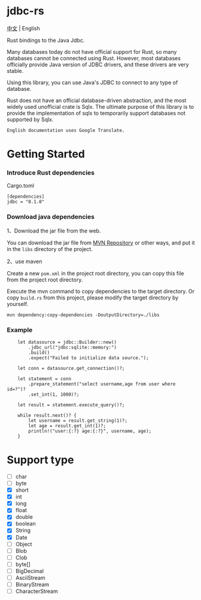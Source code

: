 # jdbc-rs

[中文](./README_cn.md) | English

Rust bindings to the Java Jdbc.

Many databases today do not have official support for Rust, so many databases cannot be connected using Rust. However, most databases officially provide Java version of JDBC drivers, and these drivers are very stable.

Using this library, you can use Java's JDBC to connect to any type of database.

Rust does not have an official database-driven abstraction, and the most widely used unofficial crate is Sqlx. The ultimate purpose of this library is to provide the implementation of sqlx to temporarily support databases not supported by Sqlx.

`English documentation uses Google Translate.`

# Getting Started

### Introduce Rust dependencies

Cargo.toml
```
[dependencies]
jdbc = "0.1.0"
```

### Download java dependencies

1、Download the jar file from the web.

You can download the jar file from [MVN Repository](https://mvnrepository.com/) or other ways, and put it in the `libs` directory of the project.

2、use maven

Create a new `pom.xml` in the project root directory, you can copy this file from the project root directory.

Execute the mvn command to copy dependencies to the target directory. Or copy `build.rs` from this project, please modify the target directory by yourself.

```
mvn dependency:copy-dependencies -DoutputDirectory=./libs
```

### Example

```
    let datasource = jdbc::Builder::new()
        .jdbc_url("jdbc:sqlite::memory:")
        .build()
        .expect("Failed to initialize data source.");

    let conn = datasource.get_connection()?;

    let statement = conn
        .prepare_statement("select username,age from user where id=?")?
        .set_int(1, 1000)?;

    let result = statement.execute_query()?;

    while result.next()? {
        let username = result.get_string(1)?;
        let age = result.get_int(1)?;
        println!("user:{:?} age:{:?}", username, age);
    }
```

# Support type

- [ ] char
- [ ] byte
- [x] short
- [x] int
- [x] long
- [x] float
- [x] double
- [x] boolean
- [x] String
- [x] Date
- [ ] Object
- [ ] Blob
- [ ] Clob
- [ ] byte[]
- [ ] BigDecimal
- [ ] AsciiStream
- [ ] BinaryStream
- [ ] CharacterStream